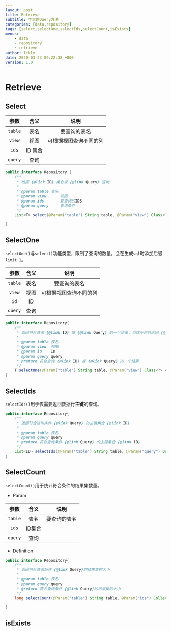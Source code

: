 ```yaml
---
layout: post
title: Retrieve
subtitle: 丰富的Query方法
categories: [data,repository]
tags: [select,selectOne,selectIds,selectCount,isExists]
menus:
    - data
    - repository
    - retrieve
author: likly
date: 2020-03-23 09:22:38 +800
version: 1.0
---
```


# Retrieve

## Select


|    参数     |  含义  |                         说明                         |
| :---------: | :----: | :--------------------------------------------------: |
| `table` |  表名  |                     要查询的表名                     |
|   `view`    |  视图  |                可根据视图查询不同的列                |
|    `ids`    |  ID 集合 |                                                  |
|   `query`  | 查询   |                                                    |


```java
public interface Repository {
    /**
     * 根据 {@link ID} 集合或 {@link Query} 查询
     *
     * @param table 表名
     * @param view      视图
     * @param ids       要查询的IDS
     * @param query     查询条件
     */
    List<T> select(@Param("table") String table, @Param("view") Class<?> view, @Param("ids") Collection<ID> ids, @Param("query") Query query);

}
```

## SelectOne

`selectOne()`与`select()`功能类型，限制了查询的数量，会在生成`sql`时添加后缀`limit 1`。

|    参数     |  含义  |                         说明                         |
| :---------: | :----: | :--------------------------------------------------: |
| `table` |  表名  |                     要查询的表名                     |
|   `view`    |  视图  |                可根据视图查询不同的列                |
|    `id`    |  ID |                                                  |
|   `query`  | 查询   |                                                    |

```java
public interface Repository{
    /**
     * 返回符合查询 {@link ID} 或 {@link Query} 的一个结果，当找不到时返回 {@code null}
     *
     * @param table 表名
     * @param view  视图
     * @param id    ID
     * @param query query
     * @return 符合查询 {@link ID} 或 {@link Query} 的一个结果
     */
    T selectOne(@Param("table") String table, @Param("view") Class<?> view, @Param("id") ID id, @Param("query") Query query);
}
```

## SelectIds

`selectIds()`用于仅需要返回数据行**主键**的查询。

```java
public interface Repository{
    /**
     * 返回符合查询条件 {@link Query} 的主键集合 {@link ID}
     *
     * @param table 表名
     * @param query query
     * @return 符合查询条件 {@link Query} 的主键集合 {@link ID}
     */
    List<ID> selectIds(@Param("table") String table, @Param("query") Query query);
}
```

## SelectCount

`selectCount()`用于统计符合条件的结果集数量。

* Param

|    参数     |  含义  |                         说明                         |
| :---------: | :----: | :--------------------------------------------------: |
| `table` |  表名  |                     要查询的表名                     |
|    `ids`    |  ID集合 |                                                  |
|   `query`  | 查询   |                                                    |

* Definition

```java
public interface Repository{
    /**
     * 返回符合查询条件 {@link Query}的结果集的大小
     *
     * @param table 表名
     * @param query query
     * @return 符合查询条件 {@link Query}的结果集的大小
     */
    long selectCount(@Param("table") String table, @Param("ids") Collection<ID> ids, @Param("query") Query query);

}
```

## isExists
